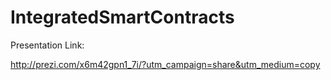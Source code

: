 # IntegratedSmartContracts

Presentation Link:

http://prezi.com/x6m42gpn1_7i/?utm_campaign=share&utm_medium=copy
